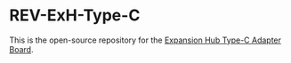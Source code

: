 # REV-ExH-Type-C


This is the open-source repository for the [Expansion Hub Type-C Adapter Board](https://www.tindie.com/products/doubledip/expansion-hub-type-c-adapter/).
